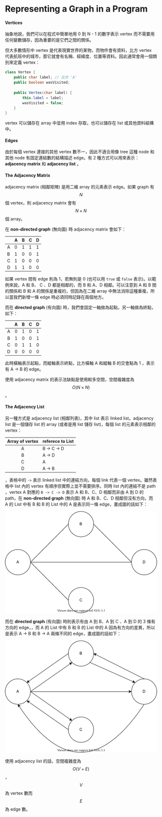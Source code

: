 # Representing a Graph in a Program

#### Vertices

抽象地說，我們可以在程式中簡單地用 0 到 N - 1 的數字表示 vertex 而不需要用任何變數儲存，因為重要的是它們之間的關係。

但大多數情形中 vertex 是代表現實世界的某物，而物件會有資料，比方 vertex 代表航班中的城市，那它就會有名稱、經緯度、位置等資料。因此通常會用一個類別來定義 vertex：

```java
class Vertex {
    public char label; // 比方 'A'
    public boolean wasVisited;
    
    public Vertex(char label) {
        this.label = label;
        wasVisited = false;
    }
}
```

vertex 可以儲存在 array 中並用 index 存取，也可以儲存在 list 或其他資料結構中。

#### Edges

由於每個 vertex 連接的其他 vertex 數不一，因此不適合用像 tree 這種 node 和其他 node 有固定連結數的結構描述 edge。有 2 種方式可以用來表示：**adjacency matrix** 和 **adjacency list** 。

#### The Adjacency Matrix

adjacency matrix \(相鄰矩陣\) 是用二維 array 的元素表示 edge。如果 graph 有 $$N$$ 個 vertex，則 adjacency matrix 會有 $$N \times N$$  個 array。

在 **non-directed graph** \(無向圖\) 時 adjacency matrix 會如下：

|  | A | B | C | D |
| :--- | :--- | :--- | :--- | :--- |
| A | 0 | 1 | 1 | 1 |
| B | 1 | 0 | 0 | 1 |
| C | 1 | 0 | 0 | 0 |
| D | 1 | 1 | 0 | 0 |

如果 vertex 間有 edge 則為 1，若無則是 0 \(也可以用 `true` 或 `false` 表示\)。以範例來說，A 和 B、 C 、D 都是相鄰的，而 B 和 A、D 相鄰。可以注意到 A 和 B 間的關係和 B 和 A 的關係是重複的，但因為在二維 array 中無法消除這種重複，所以當我們新增一條 edge 時必須同時記錄在兩個地方。

而在 **directed graph** \(有向圖\) 時，我們會固定一軸做為起點，另一軸做為終點，如下：

|  | A | B | C | D |
| :---: | :---: | :---: | :---: | :---: |
| A | 0 | 1 | 0 | 1 |
| B | 1 | 0 | 0 | 1 |
| C | 0 | 1 | 1 | 0 |
| D | 0 | 0 | 0 | 0 |

此時橫軸表示起點，而縱軸表示終點，比方橫軸 A 和縱軸 B 的交會點為 1 ，表示有 A -&gt; B 的 edge。

使用 adjacency matrix 的表示法缺點是使用較多空間，空間複雜度為 $$O(N \times N)$$。

#### The Adjacency List

另一種方式是 adjacency list \(相鄰列表\)，其中 list 表示 linked list。adjacency list 是一個儲存 list 的 array \(或者是用 list 儲存 list\)，每個 list 的元素表示相鄰的 vertex：

| Array of vertex | referece to List |
| :---: | :--- |
| A | B -&gt; C -&gt; D |
| B | A -&gt; D |
| C | A |
| D | A -&gt; B |

，表格中的 `->` 表示 linked list 中的連結方向，每個 link 代表一個 vertex。雖然表格中 list 內的 vertex 有順序但實際上並不需要排序。同時 list 內的連結不是 path ，vertex A 對應的 `B -> C -> D` 表示 A 和 B、C、D 相鄰而非由 A 到 D 的 path，在 **non-directed graph** \(無向圖\) 時 A 和 B、C、D 相鄰但沒有方向，而 A 的 List 中有 B 和 B 的 List 中的 A 是表示同一條 edge，畫成圖的話如下：

![](../../.gitbook/assets/undirected_adjacency_list.svg)

而在 **directed graph** \(有向圖\) 時則表示有由 A 到 B、A 到 C 、A 到 D 的 3 條有方向的 edge，，而 A 的 List 中有 B 和 B 的 List 中的 A 因為有方向的差異，所以是表示 A -&gt; B 和 B -&gt; A 兩條不同的 edge，畫成圖的話如下：

![](../../.gitbook/assets/directed_adjacency_list.svg)

使用 adjacency list 的話，空間複雜度為 $$O(V + E)$$，$$V$$為 vertex 數而 $$E$$為 edge 數。

